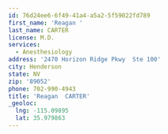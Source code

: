 ```yaml
---
id: 76d24ee6-6f49-41a4-a5a2-5f59022fd789
first_name: 'Reagan '
last_name: CARTER
license: M.D.
services:
  - Anesthesiology
address: '2470 Horizon Ridge Pkwy  Ste 100'
city: Henderson
state: NV
zip: '89052'
phone: 702-990-4943
title: 'Reagan  CARTER'
_geoloc:
  lng: -115.09895
  lat: 35.979863
---
```

